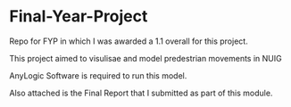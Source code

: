 # Final-Year-Project

Repo for FYP in which I was awarded a 1.1 overall for this project.

This project aimed to visulisae and model predestrian movements in NUIG


AnyLogic Software is required to run this model.

Also attached is the Final Report that I submitted as part of this module.
